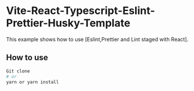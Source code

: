 # Vite-React-Typescript-Eslint-Prettier-Husky-Template

This example shows how to use [Eslint,Prettier and Lint staged with React].

## How to use

```bash
Git clone
# or
yarn or yarn install
```
